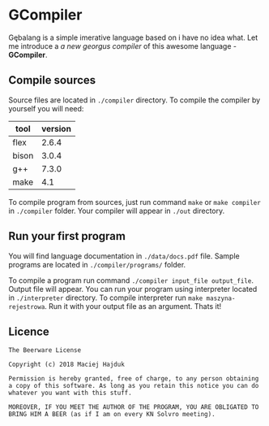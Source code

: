 # GCompiler

Gębalang is a simple imerative language based on i have no idea what. Let me introduce a *a new georgus compiler* of this awesome language - **GCompiler**.

## Compile sources

Source files are located in `./compiler` directory. To compile the compiler by yourself you will need:

| tool  | version |
|-------|---------|
| flex  | 2.6.4   |
| bison | 3.0.4   |
| g++   | 7.3.0   |
| make  | 4.1     |

To compile program from sources, just run command `make` or `make compiler` in `./compiler` folder. Your compiler will appear in `./out` directory.

## Run your first program

You will find language documentation in `./data/docs.pdf` file. Sample programs are located in `./compiler/programs/` folder.

To compile a program run command `./compiler input_file output_file`.
Output file will appear. You can run your program using interpreter located in `./interpreter` directory. To compile interpreter run `make maszyna-rejestrowa`. Run it with your output file as an argument. Thats it!

## Licence

```
The Beerware License

Copyright (c) 2018 Maciej Hajduk

Permission is hereby granted, free of charge, to any person obtaining a copy of this software. As long as you retain this notice you can do whatever you want with this stuff.

MOREOVER, IF YOU MEET THE AUTHOR OF THE PROGRAM, YOU ARE OBLIGATED TO BRING HIM A BEER (as if I am on every KN Solvro meeting).
```